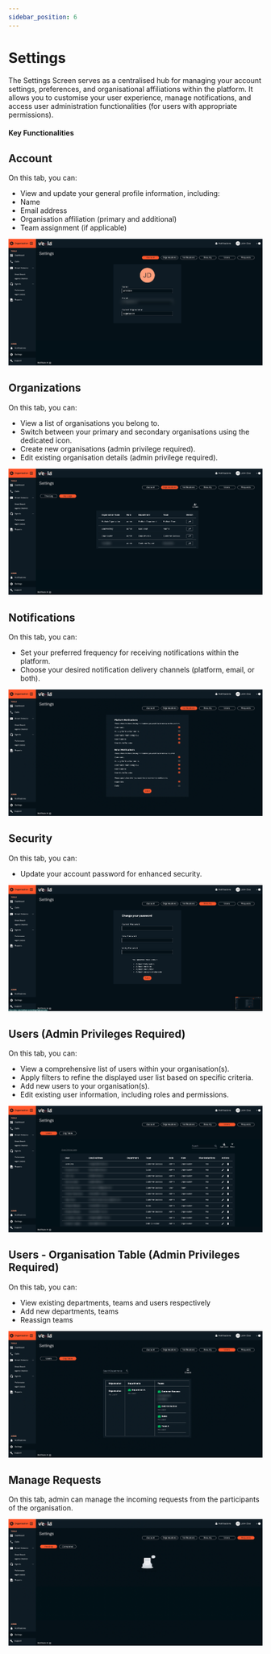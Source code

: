 ```yaml
---
sidebar_position: 6
---
```


# Settings

The Settings Screen serves as a centralised hub for managing your account settings, preferences,
and organisational affiliations within the platform. It allows you to customise your user
experience, manage notifications, and access user administration functionalities (for users with
appropriate permissions).

#### Key Functionalities


## Account

On this tab, you can:

- View and update your general profile information, including:
- Name
- Email address
- Organisation affiliation (primary and additional)
- Team assignment (if applicable)

![alt text](settings-account-final.png)

## Organizations

On this tab, you can:

- View a list of organisations you belong to.
- Switch between your primary and secondary organisations using the dedicated icon.
- Create new organisations (admin privilege required).
- Edit existing organisation details (admin privilege required).

![alt text](settings-myOrgs.png)

## Notifications

On this tab, you can:

- Set your preferred frequency for receiving notifications within the platform.
- Choose your desired notification delivery channels (platform, email, or both).

![alt text](settings-notifications.png)


## Security

On this tab, you can:

- Update your account password for enhanced security.

![alt text](settings-security.png)

## Users (Admin Privileges Required)

On this tab, you can:

- View a comprehensive list of users within your organisation(s). 
- Apply filters to refine the displayed user list based on specific criteria.
- Add new users to your organisation(s). 
- Edit existing user information, including roles and permissions.


![alt text](settings-users.png)

## Users - Organisation Table (Admin Privileges Required)
On this tab, you can:

- View existing departments, teams and users respectively
- Add new departments, teams 
- Reassign teams

![alt text](settings-orgTable.png)

## Manage Requests

On this tab, admin can manage the incoming requests from the participants of the organisation.

![alt text](settings-requests.png)
